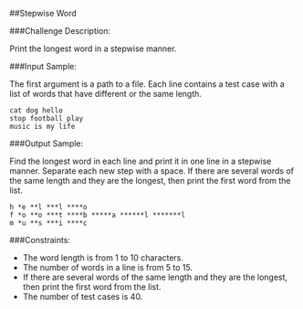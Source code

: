 ##Stepwise Word

###Challenge Description:

Print the longest word in a stepwise manner.

###Input Sample:

The first argument is a path to a file. Each line contains a test case with a list of words that have different or the same length.
```
cat dog hello
stop football play
music is my life
```

###Output Sample:

Find the longest word in each line and print it in one line in a stepwise manner. Separate each new step with a space. If there are several words of the same length and they are the longest, then print the first word from the list.
```
h *e **l ***l ****o
f *o **o ***t ****b *****a ******l *******l
m *u **s ***i ****c
```

###Constraints:

* The word length is from 1 to 10 characters.
* The number of words in a line is from 5 to 15.
* If there are several words of the same length and they are the longest, then print the first word from the list.
* The number of test cases is 40.
